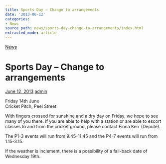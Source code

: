 ```yaml
---
title: Sports Day – Change to arrangements
date: '2013-06-12'
categories:
- News
source_path: news/sports-day-change-to-arrangements/index.html
extracted_mode: article
---
```

[News](/news/)

# Sports Day – Change to arrangements

[June 12, 2013](/news/sports-day-change-to-arrangements/) [admin](author/admin/)

Friday 14th June  
Cricket Pitch, Peel Street

With fingers crossed for sunshine and a dry day on Friday, we hope to see many of you there. If you are able to help with a station or are able to escort classes to and from the cricket ground, please contact Fiona Kerr (Depute).

The P1-3 events will run from 9.45-11.45 and the P4-7 events will run from 1.15-3.15.

If the weather is inclement, there is a possibility of a fall-back date of Wednesday 19th.
